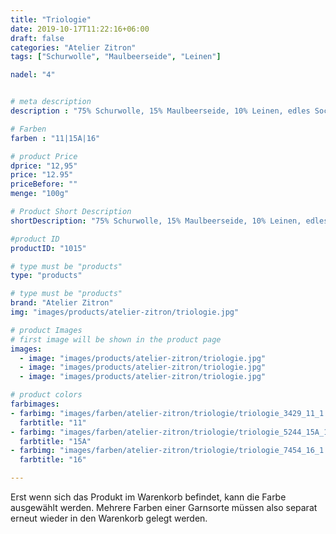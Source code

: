 ```yaml
---
title: "Triologie"
date: 2019-10-17T11:22:16+06:00
draft: false
categories: "Atelier Zitron"
tags: ["Schurwolle", "Maulbeerseide", "Leinen"]

nadel: "4"	


# meta description
description : "75% Schurwolle, 15% Maulbeerseide, 10% Leinen, edles Sockengarn, handgefärbt"

# Farben
farben : "11|15A|16"

# product Price
dprice: "12,95"
price: "12.95"
priceBefore: ""
menge: "100g"

# Product Short Description
shortDescription: "75% Schurwolle, 15% Maulbeerseide, 10% Leinen, edles Sockengarn, handgefärbt"

#product ID
productID: "1015"

# type must be "products"
type: "products"

# type must be "products"
brand: "Atelier Zitron"
img: "images/products/atelier-zitron/triologie.jpg"   

# product Images
# first image will be shown in the product page
images:
  - image: "images/products/atelier-zitron/triologie.jpg"
  - image: "images/products/atelier-zitron/triologie.jpg"
  - image: "images/products/atelier-zitron/triologie.jpg"

# product colors
farbimages:
- farbimg: "images/farben/atelier-zitron/triologie/triologie_3429_11_1.jpg"	
  farbtitle: "11"
- farbimg: "images/farben/atelier-zitron/triologie/triologie_5244_15A_1.jpg"	
  farbtitle: "15A"
- farbimg: "images/farben/atelier-zitron/triologie/triologie_7454_16_1.jpg"	
  farbtitle: "16"

---
```


Erst wenn sich das Produkt im Warenkorb befindet, kann die Farbe ausgewählt werden.
Mehrere Farben einer Garnsorte müssen also separat erneut wieder in den Warenkorb gelegt werden.
